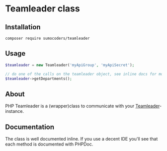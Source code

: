 # Teamleader class

## Installation

`composer require sumocoders/teamleader`

## Usage

```php
$teamleader = new Teamleader('myApiGroup', 'myApiSecret');

// do one of the calls on the teamleader object, see inline docs for more info
$teamleader->getDepartments();
```

## About

PHP Teamleader is a (wrapper)class to communicate with your [Teamleader](http://www.teamleader.be)-instance.

## Documentation

The class is well documented inline. If you use a decent IDE you'll see that each method is documented with PHPDoc.
